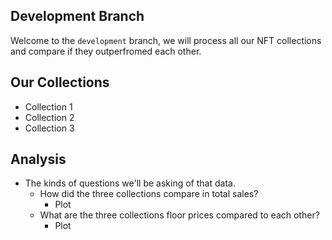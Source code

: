 
## Development Branch

Welcome to the `development` branch, we will process all our NFT collections and compare if they outperfromed each other.

## Our Collections 
* Collection 1
* Collection 2
* Collection 3

## Analysis

* The kinds of questions we'll be asking of that data.
    * How did the three collections compare in total sales? 
        * Plot
    * What are the three collections floor prices compared to each other?
        * Plot